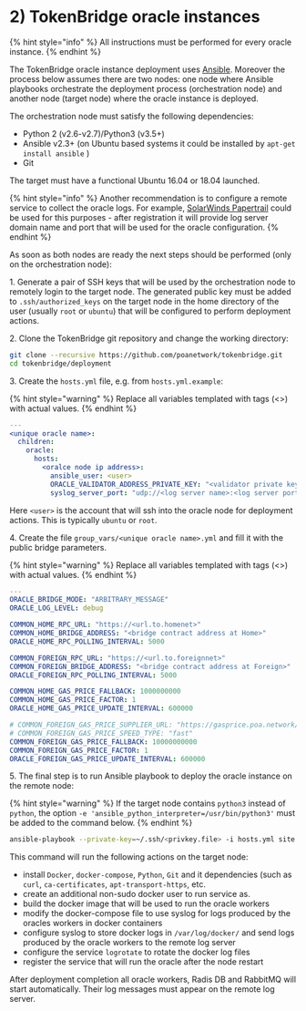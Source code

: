 # 2) TokenBridge oracle instances

{% hint style="info" %}
All instructions must be performed for every oracle instance.
{% endhint %}

The TokenBridge oracle instance deployment uses [Ansible](https://docs.ansible.com/ansible/latest/index.html). Moreover the process below assumes there are two nodes: one node where Ansible playbooks orchestrate the deployment process (orchestration node) and another node (target node) where the oracle instance is deployed.&#x20;

The orchestration node must satisfy the following dependencies:

* Python 2 (v2.6-v2.7)/Python3 (v3.5+)
* Ansible v2.3+ (on Ubuntu based systems it could be installed by `apt-get install ansible` )
* Git

The target must have a functional Ubuntu 16.04 or 18.04 launched.

{% hint style="info" %}
Another recommendation is to configure a remote service to collect the oracle logs. For example, [SolarWinds Papertrail](https://papertrailapp.com) could be used for this purposes - after registration it will provide log server domain name and port that will be used for the oracle configuration.
{% endhint %}

As soon as both nodes are ready the next steps should be performed (only on the orchestration node):

1\. Generate a pair of SSH keys that will be used by the orchestration node to remotely login to the target node. The generated public key must be added to `.ssh/authorized_keys` on the target node in the home directory of the user (usually `root` or `ubuntu`) that will be configured to perform deployment actions.

2\. Clone the TokenBridge git repository and change the working directory:

```bash
git clone --recursive https://github.com/poanetwork/tokenbridge.git
cd tokenbridge/deployment
```

3\. Create the `hosts.yml` file, e.g. from `hosts.yml.example`:

{% hint style="warning" %}
Replace all variables templated with tags (<>) with actual values.
{% endhint %}

```yaml
---
<unique oracle name>:
  children:
    oracle:
      hosts:
        <oralce node ip address>:
          ansible_user: <user>
          ORACLE_VALIDATOR_ADDRESS_PRIVATE_KEY: "<validator private key without 0x>"
          syslog_server_port: "udp://<log server name>:<log server port>"
```

Here `<user>` is the account that will ssh into the oracle node for deployment actions. This is typically `ubuntu` or `root`.

4\. Create the file `group_vars/<unique oracle name>.yml` and fill it with the public bridge parameters.

{% hint style="warning" %}
Replace all variables templated with tags (<>) with actual values.
{% endhint %}

```yaml
---
ORACLE_BRIDGE_MODE: "ARBITRARY_MESSAGE"
ORACLE_LOG_LEVEL: debug

COMMON_HOME_RPC_URL: "https://<url.to.homenet>"
COMMON_HOME_BRIDGE_ADDRESS: "<bridge contract address at Home>"
ORACLE_HOME_RPC_POLLING_INTERVAL: 5000

COMMON_FOREIGN_RPC_URL: "https://<url.to.foreignnet>"
COMMON_FOREIGN_BRIDGE_ADDRESS: "<bridge contract address at Foreign>"
ORACLE_FOREIGN_RPC_POLLING_INTERVAL: 5000

COMMON_HOME_GAS_PRICE_FALLBACK: 1000000000
COMMON_HOME_GAS_PRICE_FACTOR: 1
ORACLE_HOME_GAS_PRICE_UPDATE_INTERVAL: 600000

# COMMON_FOREIGN_GAS_PRICE_SUPPLIER_URL: "https://gasprice.poa.network/"
# COMMON_FOREIGN_GAS_PRICE_SPEED_TYPE: "fast"
COMMON_FOREIGN_GAS_PRICE_FALLBACK: 10000000000
COMMON_FOREIGN_GAS_PRICE_FACTOR: 1
ORACLE_FOREIGN_GAS_PRICE_UPDATE_INTERVAL: 600000
```

5\. The final step is to run Ansible playbook to deploy the oracle instance on the remote node:

{% hint style="warning" %}
If the target node contains `python3` instead of `python`, the option `-e 'ansible_python_interpreter=/usr/bin/python3'` must be added to the command below.
{% endhint %}

```bash
ansible-playbook --private-key=~/.ssh/<privkey.file> -i hosts.yml site.yml
```

This command will run the following actions on the target node:

* install `Docker`, `docker-compose`, `Python`, `Git` and it dependencies (such as `curl`, `ca-certificates`, `apt-transport-https`, etc.
* create an additional non-sudo docker user to run service as.
* build the docker image that will be used to run the oracle workers
* modify the docker-compose file to use syslog for logs produced by the oracles workers in docker containers
* configure syslog to store docker logs in `/var/log/docker/` and send logs produced by the oracle workers to the remote log server
* configure the service `logrotate` to rotate the docker log files
* register the service that will run the oracle after the node restart

After deployment completion all oracle workers, Radis DB and RabbitMQ will start automatically. Their log messages must appear on the remote log server.
